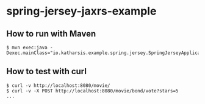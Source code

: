 # spring-jersey-jaxrs-example

## How to run with Maven

    $ mvn exec:java -Dexec.mainClass="io.katharsis.example.spring.jersey.SpringJerseyApplication"

## How to test with curl

    $ curl -v http://localhost:8080/movie/
	$ curl -v -X POST http://localhost:8080/movie/bond/vote?stars=5
    ...
